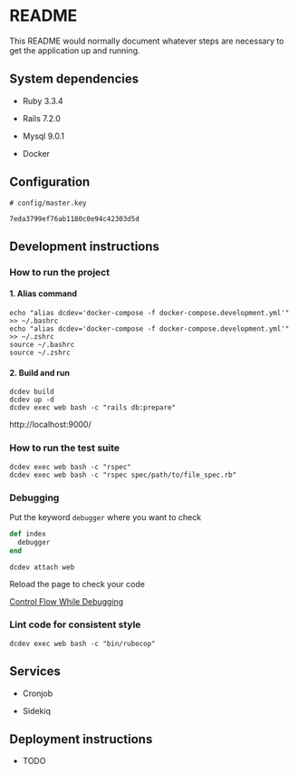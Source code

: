 # README

This README would normally document whatever steps are necessary to get the application up and running.

## System dependencies

- Ruby 3.3.4

- Rails 7.2.0

- Mysql 9.0.1

- Docker

## Configuration

```
# config/master.key

7eda3799ef76ab1180c0e94c42303d5d
```

## Development instructions

### How to run the project

#### 1. Alias ​​command

```shell
echo "alias dcdev='docker-compose -f docker-compose.development.yml'" >> ~/.bashrc
echo "alias dcdev='docker-compose -f docker-compose.development.yml'" >> ~/.zshrc
source ~/.bashrc
source ~/.zshrc
```

#### 2. Build and run

```shell
dcdev build
dcdev up -d
dcdev exec web bash -c "rails db:prepare"
```

http://localhost:9000/

### How to run the test suite

```shell
dcdev exec web bash -c "rspec"
dcdev exec web bash -c "rspec spec/path/to/file_spec.rb"
```

### Debugging

Put the keyword `debugger` where you want to check

```ruby
def index
  debugger
end
```

```
dcdev attach web
```

Reload the page to check your code

[Control Flow While Debugging](https://github.com/ruby/debug?tab=readme-ov-file#control-flow)

### Lint code for consistent style

```shell
dcdev exec web bash -c "bin/rubocop"
```

## Services

- Cronjob

- Sidekiq

## Deployment instructions

- TODO
